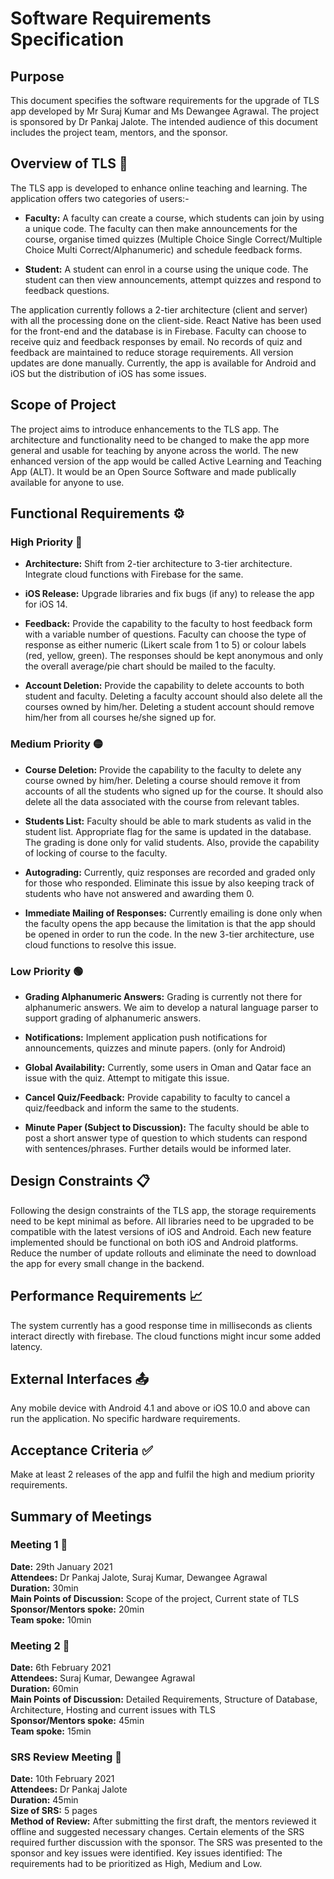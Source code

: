 # Software Requirements Specification

## Purpose

This document specifies the software requirements for the upgrade of TLS app developed by Mr Suraj Kumar and Ms Dewangee Agrawal. 
The project is sponsored by Dr Pankaj Jalote. The intended audience of this document includes the project team, mentors, and the sponsor.

## Overview of TLS :iphone:

The TLS app is developed to enhance online teaching and learning. The application offers two categories of users:-

- **Faculty:** A faculty can create a course, which students can join by using a unique code. The faculty can then make announcements for the course, organise timed quizzes (Multiple Choice Single Correct/Multiple Choice Multi Correct/Alphanumeric) and schedule feedback forms.

- **Student:** A student can enrol in a course using the unique code. The student can then view announcements, attempt quizzes and respond to feedback questions.

The application currently follows a 2-tier architecture (client and server) with all the processing done on the client-side.
React Native has been used for the front-end and the database is in Firebase.
Faculty can choose to receive quiz and feedback responses by email.
No records of quiz and feedback are maintained to reduce storage requirements. 
All version updates are done manually.
Currently, the app is available for Android and iOS but the distribution of iOS has some issues.

## Scope of Project

The project aims to introduce enhancements to the TLS app.
The architecture and functionality need to be changed to make the app more general and usable for teaching by anyone across the world.
The new enhanced version of the app would be called Active Learning and Teaching App (ALT).
It would be an Open Source Software and made publically available for anyone to use.

## Functional Requirements :gear:

### High Priority :red_circle:

- **Architecture:** Shift from 2-tier architecture to 3-tier architecture. Integrate cloud functions with Firebase for the same.

- **iOS Release:** Upgrade libraries and fix bugs (if any) to release the app for iOS 14.

- **Feedback:** Provide the capability to the faculty to host feedback form with a variable number of questions.
Faculty can choose the type of response as either numeric (Likert scale from 1 to 5) or colour labels (red, yellow, green). 
The responses should be kept anonymous and only the overall average/pie chart should be mailed to the faculty.

- **Account Deletion:** Provide the capability to delete accounts to both student and faculty. 
Deleting a faculty account should also delete all the courses owned by him/her.
Deleting a student account should remove him/her from all courses he/she signed up for.

### Medium Priority :yellow_circle:

- **Course Deletion:** Provide the capability to the faculty to delete any course owned by him/her. 
Deleting a course should remove it from accounts of all the students who signed up for the course. 
It should also delete all the data associated with the course from relevant tables.

- **Students List:** Faculty should be able to mark students as valid in the student list. 
Appropriate flag for the same is updated in the database. 
The grading is done only for valid students.
Also, provide the capability of locking of course to the faculty.

- **Autograding:** Currently, quiz responses are recorded and graded only for those who responded.
Eliminate this issue by also keeping track of students who have not answered and awarding them 0.

- **Immediate Mailing of Responses:** Currently emailing is done only when the faculty opens the app because the limitation is that the app should be opened in order to run the code.
In the new 3-tier architecture, use cloud functions to resolve this issue.

### Low Priority :green_circle:

- **Grading Alphanumeric Answers:** Grading is currently not there for alphanumeric answers. 
We aim to develop a natural language parser to support grading of alphanumeric answers.

- **Notifications:** Implement application push notifications for announcements, quizzes and minute papers. (only for Android)

- **Global Availability:** Currently, some users in Oman and Qatar face an issue with the quiz. Attempt to mitigate this issue.

- **Cancel Quiz/Feedback:** Provide capability to faculty to  cancel a quiz/feedback and inform the same to the students.

- **Minute Paper (Subject to Discussion):** The faculty should be able to post a short answer type of question to which students can respond with sentences/phrases.
Further details would be informed later.

## Design Constraints :clipboard: 
Following the design constraints of the TLS app, the storage requirements need to be kept minimal as before.
All libraries need to be upgraded to be compatible with the latest versions of iOS and Android. 
Each new feature implemented should be functional on both iOS and Android platforms.
Reduce the number of update rollouts and eliminate the need to download the app for every small change in the backend.

## Performance Requirements :chart_with_upwards_trend:
The system currently has a good response time in milliseconds as clients interact directly with firebase. 
The cloud functions might incur some added latency.

## External Interfaces :outbox_tray:
Any mobile device with Android 4.1 and above or iOS 10.0 and above can run the application. No specific hardware requirements.

## Acceptance Criteria :white_check_mark:
Make at least 2 releases of the app and fulfil the high and medium priority requirements.

## Summary of Meetings

### Meeting 1 :speech_balloon:
**Date:** 29th January 2021  
**Attendees:** Dr Pankaj Jalote, Suraj Kumar, Dewangee Agrawal   
**Duration:** 30min  
**Main Points of Discussion:** Scope of the project, Current state of TLS   
**Sponsor/Mentors spoke:** 20min  
**Team spoke:** 10min  

### Meeting 2 :speech_balloon:
**Date:** 6th February 2021  
**Attendees:** Suraj Kumar, Dewangee Agrawal   
**Duration:** 60min  
**Main Points of Discussion:** Detailed Requirements, Structure of Database,  Architecture, Hosting and current issues with TLS  
**Sponsor/Mentors spoke:** 45min  
**Team spoke:** 15min  

### SRS Review Meeting :open_book:
**Date:** 10th February 2021  
**Attendees:** Dr Pankaj Jalote  
**Duration:** 45min  
**Size of SRS:** 5 pages  
**Method of Review:** After submitting the first draft, the mentors reviewed it offline and suggested necessary changes. 
Certain elements of the SRS required further discussion with the sponsor. The SRS was presented to the sponsor and key issues were identified. 
Key issues identified: The requirements had to be prioritized as High, Medium and Low.

